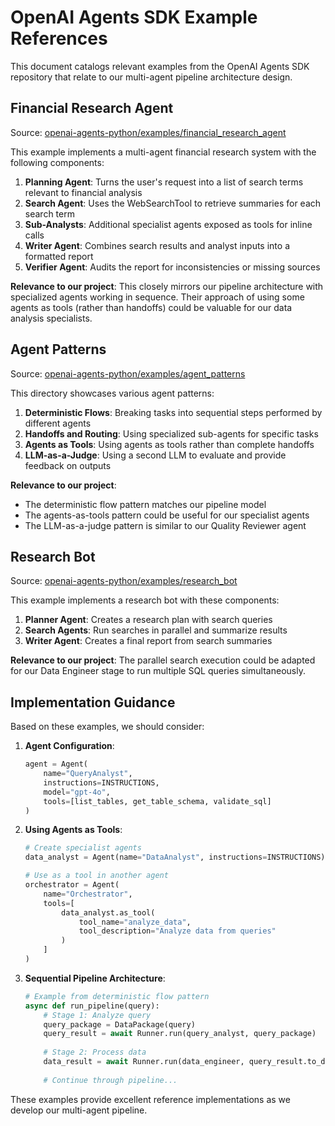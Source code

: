 # OpenAI Agents SDK Example References

This document catalogs relevant examples from the OpenAI Agents SDK repository that relate to our multi-agent pipeline architecture design.

## Financial Research Agent

Source: [openai-agents-python/examples/financial_research_agent](https://github.com/openai/openai-agents-python/tree/main/examples/financial_research_agent)

This example implements a multi-agent financial research system with the following components:

1. **Planning Agent**: Turns the user's request into a list of search terms relevant to financial analysis
2. **Search Agent**: Uses the WebSearchTool to retrieve summaries for each search term
3. **Sub-Analysts**: Additional specialist agents exposed as tools for inline calls
4. **Writer Agent**: Combines search results and analyst inputs into a formatted report
5. **Verifier Agent**: Audits the report for inconsistencies or missing sources

**Relevance to our project**: This closely mirrors our pipeline architecture with specialized agents working in sequence. Their approach of using some agents as tools (rather than handoffs) could be valuable for our data analysis specialists.

## Agent Patterns

Source: [openai-agents-python/examples/agent_patterns](https://github.com/openai/openai-agents-python/tree/main/examples/agent_patterns)

This directory showcases various agent patterns:

1. **Deterministic Flows**: Breaking tasks into sequential steps performed by different agents
2. **Handoffs and Routing**: Using specialized sub-agents for specific tasks
3. **Agents as Tools**: Using agents as tools rather than complete handoffs
4. **LLM-as-a-Judge**: Using a second LLM to evaluate and provide feedback on outputs

**Relevance to our project**: 
- The deterministic flow pattern matches our pipeline model
- The agents-as-tools pattern could be useful for our specialist agents
- The LLM-as-a-judge pattern is similar to our Quality Reviewer agent

## Research Bot

Source: [openai-agents-python/examples/research_bot](https://github.com/openai/openai-agents-python/tree/main/examples/research_bot)

This example implements a research bot with these components:

1. **Planner Agent**: Creates a research plan with search queries
2. **Search Agents**: Run searches in parallel and summarize results
3. **Writer Agent**: Creates a final report from search summaries

**Relevance to our project**: The parallel search execution could be adapted for our Data Engineer stage to run multiple SQL queries simultaneously.

## Implementation Guidance

Based on these examples, we should consider:

1. **Agent Configuration**:
   ```python
   agent = Agent(
       name="QueryAnalyst",
       instructions=INSTRUCTIONS,
       model="gpt-4o",
       tools=[list_tables, get_table_schema, validate_sql]
   )
   ```

2. **Using Agents as Tools**:
   ```python
   # Create specialist agents
   data_analyst = Agent(name="DataAnalyst", instructions=INSTRUCTIONS)
   
   # Use as a tool in another agent
   orchestrator = Agent(
       name="Orchestrator",
       tools=[
           data_analyst.as_tool(
               tool_name="analyze_data",
               tool_description="Analyze data from queries"
           )
       ]
   )
   ```

3. **Sequential Pipeline Architecture**:
   ```python
   # Example from deterministic flow pattern
   async def run_pipeline(query):
       # Stage 1: Analyze query
       query_package = DataPackage(query)
       query_result = await Runner.run(query_analyst, query_package)
       
       # Stage 2: Process data
       data_result = await Runner.run(data_engineer, query_result.to_data_package())
       
       # Continue through pipeline...
   ```

These examples provide excellent reference implementations as we develop our multi-agent pipeline.